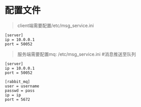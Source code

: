 # 配置文件
>client端需要配置/etc/msg_service.ini
```
[server]
ip = 10.0.0.1
port = 50052
```

>服务端需要配置mq: /etc/msg_service.ini    #消息推送至队列
```
[server]
ip = 10.0.0.1
port = 50052

[rabbit_mq]
user = username
passwd = pass
ip = ip
port = 5672
```
